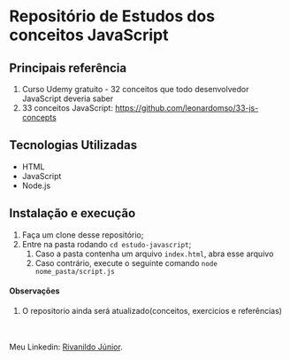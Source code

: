 # Repositório de Estudos dos conceitos JavaScript

## Principais referência

1. Curso Udemy gratuito - 32 conceitos que todo desenvolvedor JavaScript deveria saber
2. 33 conceitos JavaScript: https://github.com/leonardomso/33-js-concepts

## Tecnologias Utilizadas

  - HTML
  - JavaScript
  - Node.js

## Instalação e execução

  1. Faça um clone desse repositório;
  2. Entre na pasta rodando `cd estudo-javascript`;
     1. Caso a pasta contenha um arquivo `index.html`, abra esse arquivo
     2. Caso contrário, execute o seguinte comando `node nome_pasta/script.js`


#### Observações

  1. O repositorio ainda será atualizado(conceitos, exercicios e referências)


\
\
Meu Linkedin: [Rivanildo Júnior](https://www.linkedin.com/in/rivanildojunior).
